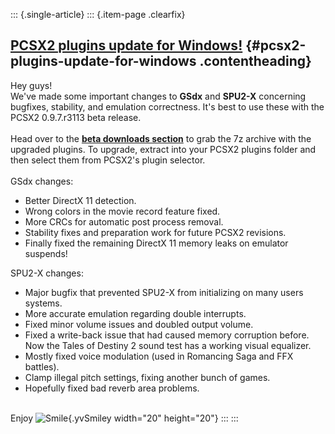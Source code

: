 ::: {.single-article}
::: {.item-page .clearfix}
## [PCSX2 plugins update for Windows!](/107-pcsx2-plugins-update-for-windows.html) {#pcsx2-plugins-update-for-windows .contentheading}

Hey guys!\
We\'ve made some important changes to **GSdx** and **SPU2-X** concerning
bugfixes, stability, and emulation correctness. It\'s best to use these
with the PCSX2 0.9.7.r3113 beta release.\
\
Head over to the [**beta downloads
section**](/download/viewcategory/35-pcsx2-v0-9-7-beta.html) to grab the
7z archive with the upgraded plugins. To upgrade, extract into your
PCSX2 plugins folder and then select them from PCSX2\'s plugin
selector.\
\
GSdx changes:

-   Better DirectX 11 detection.
-   Wrong colors in the movie record feature fixed.
-   More CRCs for automatic post process removal.
-   Stability fixes and preparation work for future PCSX2 revisions.
-   Finally fixed the remaining DirectX 11 memory leaks on emulator
    suspends!

SPU2-X changes:

-   Major bugfix that prevented SPU2-X from initializing on many users
    systems.
-   More accurate emulation regarding double interrupts.
-   Fixed minor volume issues and doubled output volume.
-   Fixed a write-back issue that had caused memory corruption before.\
    Now the Tales of Destiny 2 sound test has a working visual
    equalizer.
-   Mostly fixed voice modulation (used in Romancing Saga and FFX
    battles).
-   Clamp illegal pitch settings, fixing another bunch of games.
-   Hopefully fixed bad reverb area problems.

\
Enjoy
![Smile](https://pcsx2.net/images/stories/frontend/smilies/smile.gif){.yvSmiley
width="20" height="20"}
:::
:::
